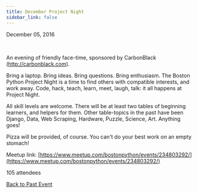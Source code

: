 ```yaml
---
title: December Project Night
sidebar_link: false
---
```


December 05, 2016


   

An evening of friendly face-time, sponsored by CarbonBlack (http://carbonblack.com).

Bring a laptop. Bring ideas. Bring questions. Bring enthusiasm. The Boston Python Project Night is a time to find others with compatible interests, and work away. Code, hack, teach, learn, meet, laugh, talk: it all happens at Project Night.

All skill levels are welcome. There will be at least two tables of beginning learners, and helpers for them. Other table-topics in the past have been Django, Data, Web Scraping, Hardware, Puzzle, Science, Art. Anything goes!

Pizza will be provided, of course. You can't do your best work on an empty stomach!


Meetup link: [https://www.meetup.com/bostonpython/events/234803292/](https://www.meetup.com/bostonpython/events/234803292/)

105 attendees

[Back to Past Event](past-events.md)
